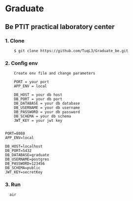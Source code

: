 # Graduate
## Be PTIT practical laboratory center
### 1. Clone
```
    $ git clone https://github.com/TuqL3/Graduate_be.git
```
### 2. Config env
```
    Create env file and change parameters
    
    PORT = your port
    APP_ENV = local

    DB_HOST = your db host
    DB_PORT = your db port
    DB_DATABASE = your db database
    DB_USERNAME = your db username
    DB_PASSWORD = your db password
    DB_SCHEMA = your db schema
    JWT_KEY = your jwt key


PORT=8080
APP_ENV=local

DB_HOST=localhost
DB_PORT=5432
DB_DATABASE=graduate
DB_USERNAME=postgres
DB_PASSWORD=123456
DB_SCHEMA=public
JWT_KEY=secretKey
```
### 3. Run
```shell
  air
```
